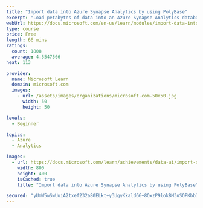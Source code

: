 ```yaml
---
title: "Import data into Azure Synapse Analytics by using PolyBase"
excerpt: "Load petabytes of data into an Azure Synapse Analytics database in minutes by using PolyBase."
webUrl: https://docs.microsoft.com/en-us/learn/modules/import-data-into-asdw-with-polybase/
type: course
price: Free
length: 66 mins
ratings:
  count: 1808
  average: 4.5547566
heat: 113

provider:
  name: Microsoft Learn
  domain: microsoft.com
  images:
    - url: /assets/images/organizations/microsoft.com-50x50.jpg
      width: 50
      height: 50

levels:
  - Beginner

topics:
  - Azure
  - Analytics

images:
  - url: https://docs.microsoft.com/learn/achievements/data-ai/import-data-into-asdw-with-polybase-badge-social.png
    width: 800
    height: 400
    isCached: true
    title: "Import data into Azure Synapse Analytics by using PolyBase"

secured: "yUmW5wSwUuiA2txef232a80ELkt+y3UgyKkaldG6+8OxzP9lokBM3uSOPKbb76YoyTSwEX11tsTUTCnTxBrSomB1Vu6XjW7mR9ULT+JTo7ZRjORfIWTdxsNBDIHmlgxGaMSARQjgPtL3Ce4Qgz43mA79O+b5AL06hGFAfwMZhKAfWtGkFTkqMEyQNJM0MchaZAHaWgl5QMCbxNDC+Ecrda37b4ibKpQ+qN1+7TgPZZJAMs5r/MsvFsQ2r8IojNpiD5CkRRES1RE4oWtULnKNPgp+7aPLmAzqMVrF4wmBt/Mpdah3ZuNzWZYMvdFtJeaKalfC6719uL/z6hZIVKp1VgHk0ZJhXDh3k5FKpYhHCIcGwuHEMWAT7NsVO78ma6JviMdp2SHQW2Wxh8Xle7G97w==;D+akdIn72eNSzo9pVMey/Q=="
---
```


